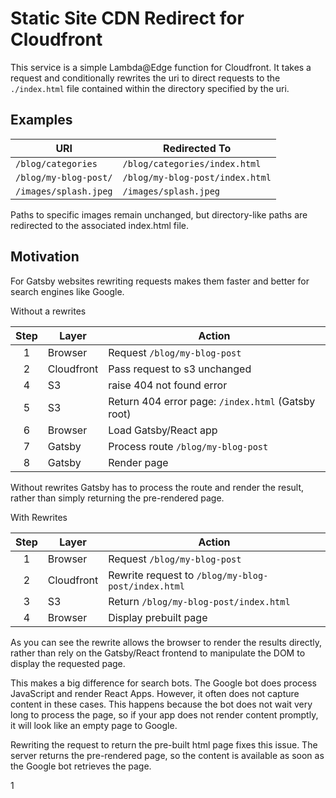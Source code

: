 # Static Site CDN Redirect for Cloudfront

This service is a simple Lambda@Edge function for Cloudfront. It takes a request and conditionally rewrites the uri to direct requests to the `./index.html` file contained within the directory specified by the uri.

## Examples

| URI                   | Redirected To                   |
| --------------------- | ------------------------------- |
| `/blog/categories`    | `/blog/categories/index.html`   |
| `/blog/my-blog-post/` | `/blog/my-blog-post/index.html` |
| `/images/splash.jpeg` | `/images/splash.jpeg`           |

Paths to specific images remain unchanged, but directory-like paths are redirected to the associated index.html file.

## Motivation

For Gatsby websites rewriting requests makes them faster and better for search engines like Google.

Without a rewrites

| Step | Layer      | Action                                             |
| :--: | ---------- | -------------------------------------------------- |
|  1   | Browser    | Request `/blog/my-blog-post`                       |
|  2   | Cloudfront | Pass request to s3 unchanged                       |
|  4   | S3         | raise 404 not found error                          |
|  5   | S3         | Return 404 error page: `/index.html` (Gatsby root) |
|  6   | Browser    | Load Gatsby/React app                              |
|  7   | Gatsby     | Process route `/blog/my-blog-post`                 |
|  8   | Gatsby     | Render page                                        |

Without rewrites Gatsby has to process the route and render the result, rather than simply returning the pre-rendered page.

With Rewrites

| Step | Layer      | Action                                             |
| :--: | ---------- | -------------------------------------------------- |
|  1   | Browser    | Request `/blog/my-blog-post`                       |
|  2   | Cloudfront | Rewrite request to `/blog/my-blog-post/index.html` |
|  3   | S3         | Return `/blog/my-blog-post/index.html`             |
|  4   | Browser    | Display prebuilt page                              |

As you can see the rewrite allows the browser to render the results directly, rather than rely on the Gatsby/React frontend to manipulate the DOM to display the requested page.

This makes a big difference for search bots. The Google bot does process JavaScript and render React Apps. However, it often does not capture content in these cases. This happens because the bot does not wait very long to process the page, so if your app does not render content promptly, it will look like an empty page to Google.

Rewriting the request to return the pre-built html page fixes this issue. The server returns the pre-rendered page, so the content is available as soon as the Google bot retrieves the page.

1
